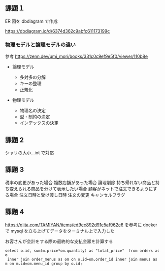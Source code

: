 ## 課題１

ER 図を dbdiagram で作成

https://dbdiagram.io/d/6374d362c9abfc611173199c

### 物理モデルと論理モデルの違い

参考 https://zenn.dev/umi_mori/books/331c0c9ef9e5f0/viewer/110b8e

- 論理モデル

  - 多対多の分解
  - キーの整理
  - 正規化

- 物理モデル

  - 物理名の決定
  - 型・制約の決定
  - インデックスの決定

## 課題 2

シャリの大小...int で対応

## 課題 3

税率の変更があった場合
複数店舗があった場合
論理削除
持ち帰れない商品と持ち変えられる商品を分けて表示したい場合
顧客がネットで注文できるようにする場合
注文日時と受け渡し日時
注文の変更
キャンセルフラグ

## 課題 4

https://qiita.com/TAMIYAN/items/ed9ec892d91e5af962c6
を参考に docker で mysql を立ち上げてデータをターミナル上で入力した

お客さんが会計をする際の最終的な支払金額を計算する

```
select o.id, sum(m.price*om.quantity) as "total_price"  from orders as o
 inner join order_menus as om on o.id=om.order_id inner join menus as m on m.id=om.menu_id group by o.id;
```
